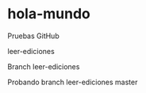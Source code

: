 # hola-mundo
Pruebas GitHub

leer-ediciones

Branch leer-ediciones

Probando branch leer-ediciones
master
